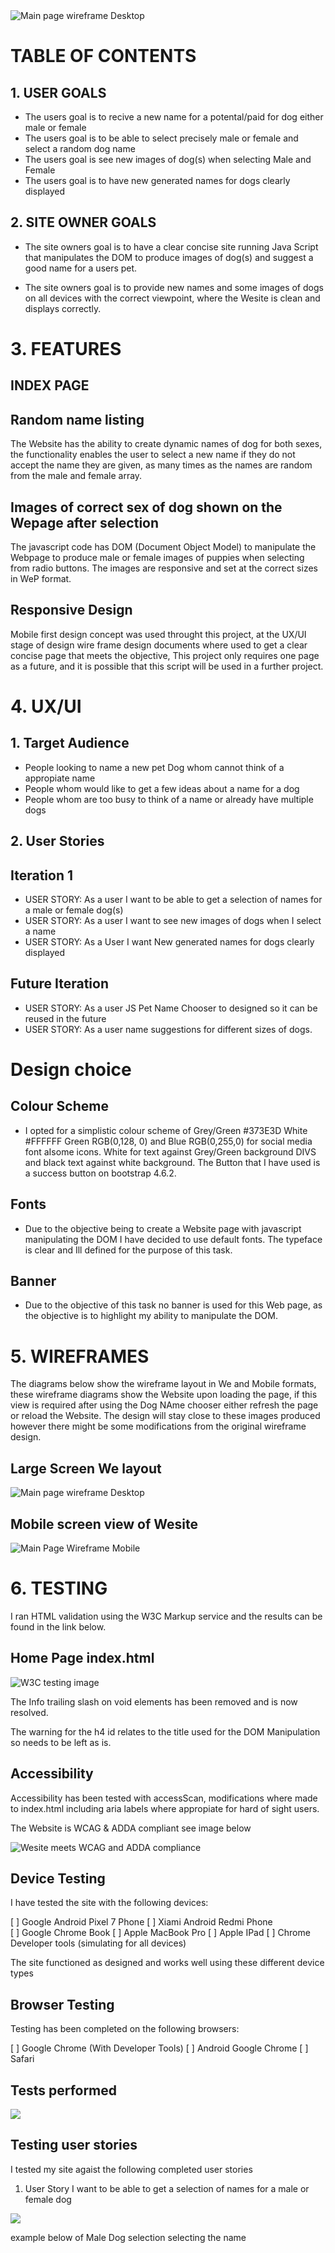 <div>
<img src="../PetNameChooserJS/documentation/images/JSPetNameChooserScreens.png" alt="Main page wireframe Desktop">
</div>

# TABLE OF CONTENTS

## 1. USER GOALS

- The users goal is to recive a new name for a potental/paid for dog either male or female
- The users goal is to be able to select precisely male or female and select a random dog name
- The users goal is see new images of dog(s) when selecting Male and Female
- The users goal is to have new generated names for dogs clearly displayed

## 2. SITE OWNER GOALS

- The site owners goal is to have a clear concise site running Java Script that manipulates the DOM 
to produce images of dog(s) and suggest a good name for a users pet.

- The site owners goal is to provide new names and some images of dogs on all devices with the correct
viewpoint, where the Wesite is clean and displays correctly.

# 3. FEATURES 

## INDEX PAGE
## Random name listing
The Website has the ability to create dynamic names of dog for both sexes,  the functionality enables the 
user to select a new name if they do not accept the name they are given, as many times as the names are random
from the male and female array.

## Images of correct sex of dog shown on the Wepage after selection
The javascript code has DOM (Document Object Model) to manipulate the Webpage to produce male or female images
of puppies when selecting from radio buttons.  The images are responsive and set at the correct sizes in WeP 
format.

## Responsive Design
Mobile first design concept was used throught this project,  at the UX/UI stage of design wire frame design 
documents where used to get a clear concise page that meets the objective, This project only requires one page
as a future, and it is possible that this script will be used in a further project. 

# 4. UX/UI

## 1. Target Audience
- People looking to name a new pet Dog whom cannot think of a appropiate name
- People whom would like to get a few ideas about a name for a dog
- People whom are too busy to think of a name or already have multiple dogs

## 2. User Stories
## Iteration 1
- USER STORY: As a user I want to be able to get a selection of names for a male or female dog(s)
- USER STORY: As a user I want to see new images of dogs when I select a name
- USER STORY: As a User I want New generated names for dogs clearly displayed

## Future Iteration 
- USER STORY: As a user JS Pet Name Chooser to designed so it can be reused in the future
- USER STORY: As a user name suggestions for different sizes of dogs.

# Design choice

## Colour Scheme
- I opted for a simplistic colour scheme of Grey/Green #373E3D White #FFFFFF Green RGB(0,128, 0) 
and Blue RGB(0,255,0) for social media font aIsome icons.  White for text against Grey/Green 
background DIVS and black text against white background.   The Button that I have used is a 
success button on bootstrap 4.6.2.

## Fonts 
- Due to the objective being to create a Website page with javascript manipulating the DOM I
have decided to use default fonts.  The typeface is clear and Ill defined for the purpose of 
this task.

## Banner
- Due to the objective of this task no banner is used for this Web page, as the objective is 
to highlight my ability to manipulate the DOM.

# 5. WIREFRAMES

The diagrams below show the wireframe layout in We and Mobile formats,  these wireframe diagrams 
show the Website upon loading the page,  if this view is required after using the Dog NAme chooser 
either refresh the page or reload the Website. The design will stay close to these images produced 
however there might be some modifications from the original wireframe design.

## Large Screen We layout

<div>
<img src="../PetNameChooserJS/documentation/wireframes/dognameChooserWe.png" alt="Main page wireframe Desktop">
</div>

## Mobile screen view of Wesite

<div>
<img src="../PetNameChooserJS/documentation/wireframes/dognameChooserMobile.png" alt="Main Page Wireframe Mobile">
</div>


# 6. TESTING

I ran HTML validation using the W3C Markup service and the results can be found in the link below.

## Home Page index.html

<div>
<img src="../PetNameChooserJS/documentation/images/W3CIndexTesting.png" alt="W3C testing image">
</div>

The Info trailing slash on void elements has been removed and is now resolved.

The warning for the h4 id relates to the title used for the DOM Manipulation so needs to be left
as is.

## Accessibility 

Accessibility has been tested with accessScan,  modifications where made to index.html including aria labels where appropiate for hard of sight users.  

The Website is WCAG & ADDA compliant see image below

<div> 
<img src="../PetNameChooserJS/documentation/images/accessWeilityScreentTestingA.png" alt="Wesite meets WCAG and ADDA compliance">
</div>

## Device Testing 

I have tested the site with the following devices:  

[ ] Google Android Pixel 7 Phone
[ ] Xiami Android Redmi Phone  
[ ] Google Chrome Book
[ ] Apple MacBook Pro
[ ] Apple IPad
[ ] Chrome Developer tools (simulating for all devices)

The site functioned as designed and works well using these different device types

## Browser Testing 

Testing has been completed on the following browsers:

[ ] Google Chrome (With Developer Tools)
[ ] Android Google Chrome
[ ] Safari 

## Tests performed 

<div> 
<img src="../PetNameChooserJS/documentation/images/TestingSheetIMG.png"> 
</div>

## Testing user stories

I tested my site agaist the following completed user stories

1. User Story I want to be able to get a selection of names for a male or female dog
<div>
<img src="../PetNameChooserJS/documentation/images/UserStory1.png">
</div>

example below of Male Dog selection selecting the name 












